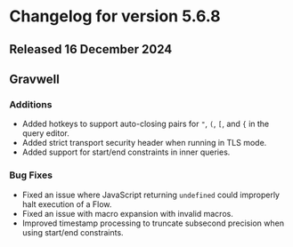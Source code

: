 # Changelog for version 5.6.8

## Released 16 December 2024

## Gravwell

### Additions
* Added hotkeys to support auto-closing pairs for `"`, `(`, `[`, and `{` in the query editor.
* Added strict transport security header when running in TLS mode.
* Added support for start/end constraints in inner queries.

### Bug Fixes

* Fixed an issue where JavaScript returning `undefined` could improperly halt execution of a Flow.
* Fixed an issue with macro expansion with invalid macros. 
* Improved timestamp processing to truncate subsecond precision when using start/end constraints. 
